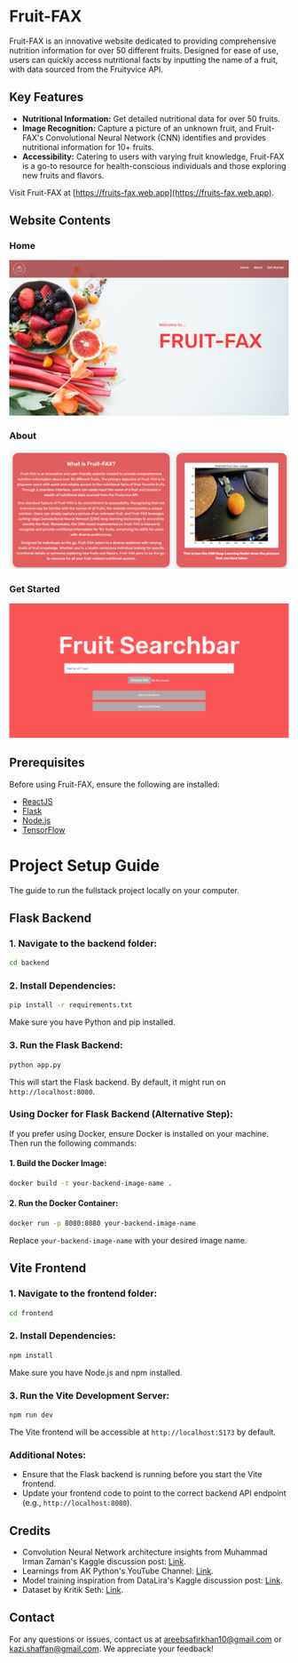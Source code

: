 # Fruit-FAX

Fruit-FAX is an innovative website dedicated to providing comprehensive nutrition information for over 50 different fruits. Designed for ease of use, users can quickly access nutritional facts by inputting the name of a fruit, with data sourced from the Fruityvice API.

## Key Features

- **Nutritional Information:** Get detailed nutritional data for over 50 fruits.
- **Image Recognition:** Capture a picture of an unknown fruit, and Fruit-FAX's Convolutional Neural Network (CNN) identifies and provides nutritional information for 10+ fruits.
- **Accessibility:** Catering to users with varying fruit knowledge, Fruit-FAX is a go-to resource for health-conscious individuals and those exploring new fruits and flavors.

Visit Fruit-FAX at [https://fruits-fax.web.app](https://fruits-fax.web.app).

## Website Contents

### Home
![Home Section](images/home_section.PNG)

### About
![About Section](images/about_section.PNG)

### Get Started
![Get Started Section](images/searchbar_section.PNG)

## Prerequisites

Before using Fruit-FAX, ensure the following are installed:

- [ReactJS](https://reactjs.org/)
- [Flask](https://flask.palletsprojects.com/)
- [Node.js](https://nodejs.org/)
- [TensorFlow](https://www.tensorflow.org/)


# Project Setup Guide

The guide to run the fullstack project locally on your computer.

## Flask Backend

### 1. Navigate to the backend folder:

```bash
cd backend
```

### 2. Install Dependencies:

```bash
pip install -r requirements.txt
```

Make sure you have Python and pip installed.

### 3. Run the Flask Backend:

```bash
python app.py
```

This will start the Flask backend. By default, it might run on `http://localhost:8080`.

### Using Docker for Flask Backend (Alternative Step):

If you prefer using Docker, ensure Docker is installed on your machine. Then run the following commands:

#### 1. Build the Docker Image:

```bash
docker build -t your-backend-image-name .
```

#### 2. Run the Docker Container:

```bash
docker run -p 8080:8080 your-backend-image-name
```

Replace `your-backend-image-name` with your desired image name.

## Vite Frontend

### 1. Navigate to the frontend folder:

```bash
cd frontend
```

### 2. Install Dependencies:

```bash
npm install
```

Make sure you have Node.js and npm installed.

### 3. Run the Vite Development Server:

```bash
npm run dev
```

The Vite frontend will be accessible at `http://localhost:5173` by default.

### Additional Notes:

- Ensure that the Flask backend is running before you start the Vite frontend.
- Update your frontend code to point to the correct backend API endpoint (e.g., `http://localhost:8080`).



## Credits

- Convolution Neural Network architecture insights from Muhammad Irman Zaman's Kaggle discussion post: [Link](https://www.kaggle.com/code/muhammadimran112233/99-acc-fruits-recognition-using-nn).
- Learnings from AK Python's YouTube Channel: [Link](https://www.youtube.com/@AKPython).
- Model training inspiration from DataLira's Kaggle discussion post: [Link](https://www.kaggle.com/code/databeru/fruit-and-vegetable-classification/notebook).
- Dataset by Kritik Seth: [Link](https://www.kaggle.com/datasets/kritikseth/fruit-and-vegetable-image-recognition/data).

## Contact

For any questions or issues, contact us at [areebsafirkhan10@gmail.com](mailto:areebsafirkhan10@gmail.com) or [kazi.shaffan@gmail.com](mailto:kazi.shaffan@gmail.com). We appreciate your feedback!
